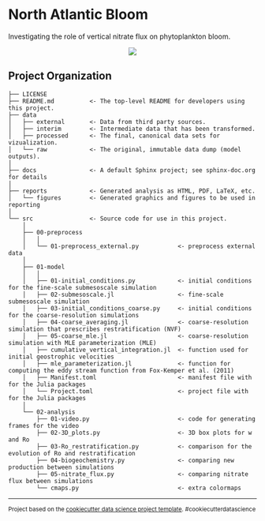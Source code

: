 North Atlantic Bloom
==============================

Investigating the role of vertical nitrate flux on phytoplankton bloom.

<p align="center">
  <img src="https://github.com/iuryt/NorthAtlanticBloom/blob/main/Unstable_submesoscale_fronts.gif" /></br>
</p>


Project Organization
------------

    ├── LICENSE
    ├── README.md          <- The top-level README for developers using this project.
    ├── data
    │   ├── external       <- Data from third party sources.
    │   ├── interim        <- Intermediate data that has been transformed.
    │   ├── processed      <- The final, canonical data sets for vizualization.
    │   └── raw            <- The original, immutable data dump (model outputs).
    │
    ├── docs               <- A default Sphinx project; see sphinx-doc.org for details
    │
    ├── reports            <- Generated analysis as HTML, PDF, LaTeX, etc.
    │   └── figures        <- Generated graphics and figures to be used in reporting
    │
    └── src                <- Source code for use in this project.
        │
        ├── 00-preprocess
        │   │                 
        │   └── 01-preprocess_external.py           <- preprocess external data
        │
        ├── 01-model
        │   │                 
        │   ├── 01-initial_conditions.py            <- initial conditions for the fine-scale submesoscale simulation
        │   ├── 02-submesoscale.jl                  <- fine-scale submesoscale simulation
        │   ├── 03-initial_conditions_coarse.py     <- initial conditions for the coarse-resolution simulations
        │   ├── 04-coarse_averaging.jl              <- coarse-resolution simulation that prescribes restratification (NVF)
        │   ├── 05-coarse_mle.jl                    <- coarse-resolution simulation with MLE parameterization (MLE)
        │   ├── cumulative_vertical_integration.jl  <- function used for initial geostrophic velocities
        │   ├── mle_parameterization.jl             <- function for computing the eddy stream function from Fox-Kemper et al. (2011)
        │   ├── Manifest.toml                       <- manifest file with for the Julia packages
        │   └── Project.toml                        <- project file with for the Julia packages
        │   
        └── 02-analysis
            ├── 01-video.py                         <- code for generating frames for the video
            ├── 02-3D_plots.py                      <- 3D box plots for w and Ro
            ├── 03-Ro_restratification.py           <- comparison for the evolution of Ro and restratification
            ├── 04-biogeochemistry.py               <- comparing new production between simulations
            ├── 05-nitrate_flux.py                  <- comparing nitrate flux between simulations
            └── cmaps.py                            <- extra colormaps     



--------

<p><small>Project based on the <a target="_blank" href="https://drivendata.github.io/cookiecutter-data-science/">cookiecutter data science project template</a>. #cookiecutterdatascience</small></p>
